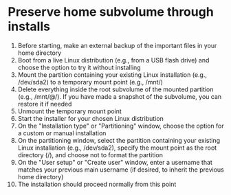 # Preserve home subvolume through installs

1. Before starting, make an external backup of the important files in your home directory
2. Boot from a live Linux distribution (e.g., from a USB flash drive) and choose the option to try it without installing
3. Mount the partition containing your existing Linux installation (e.g., /dev/sda2) to a temporary mount point (e.g., /mnt/)
4. Delete everything inside the root subvolume of the mounted partition (e.g., /mnt/@/). If you have made a snapshot of the subvolume, you can restore it if needed
5. Unmount the temporary mount point
6. Start the installer for your chosen Linux distribution
7. On the "Installation type" or "Partitioning" window, choose the option for a custom or manual installation
8. On the partitioning window, select the partition containing your existing Linux installation (e.g., /dev/sda2), specify the mount point as the root directory (/), and choose not to format the partition
9. On the "User setup" or "Create user" window, enter a username that matches your previous main username (if desired, to inherit the previous home directory)
10. The installation should proceed normally from this point

